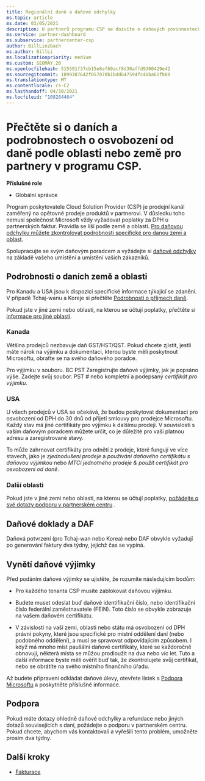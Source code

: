 ```yaml
---
title: Regionální daně a daňové odchylky
ms.topic: article
ms.date: 03/05/2021
description: U partnerů programu CSP se dozvíte o daňových povinnostech na oblast, o tom, jak odesílat daňové výjimky pro prodej CSP, a jak získat podporu pro daňové otázky.
ms.service: partner-dashboard
ms.subservice: partnercenter-csp
author: BillLinzbach
ms.author: BillLi
ms.localizationpriority: medium
ms.custom: SEOMAY.20
ms.openlocfilehash: 515591f37cb15e8af69acf8d30affd9300429e42
ms.sourcegitcommit: 1899307642f057070b1bdd647594fc46ba61fb08
ms.translationtype: MT
ms.contentlocale: cs-CZ
ms.lasthandoff: 04/30/2021
ms.locfileid: "108284464"
---
```

# <a name="read-about-taxes-and-tax-exemption-details-by-region-or-country-for-partners-in-the-csp-program"></a>Přečtěte si o daních a podrobnostech o osvobození od daně podle oblasti nebo země pro partnery v programu CSP.

**Příslušné role**

- Globální správce

Program poskytovatele Cloud Solution Provider (CSP) je prodejní kanál zaměřený na opětovné prodeje produktů v partnerovi. V důsledku toho nemusí společnost Microsoft vždy vyžadovat poplatky za DPH u partnerských faktur. Pravidla se liší podle země a oblasti. [Pro daňovou odchylku můžete zkontrolovat podrobnosti specifické pro danou zemi a oblast](#country-and-region-tax-details).

Spolupracujte se svým daňovým poradcem a vyžádejte si [daňové odchylky](#file-a-tax-exemption) na základě vašeho umístění a umístění vašich zákazníků.

## <a name="country-and-region-tax-details"></a>Podrobnosti o daních země a oblasti

Pro Kanadu a USA jsou k dispozici specifické informace týkající se zdanění. V případě Tchaj-wanu a Koreje si přečtěte [Podrobnosti o příjmech daně](#tax-receipts-and-daf).

Pokud jste v jiné zemi nebo oblasti, na kterou se účtují poplatky, přečtěte si [informace pro jiné oblasti](#other-regions).


### <a name="canada"></a>Kanada

Většina prodejců nezbavuje daň GST/HST/QST. Pokud chcete zjistit, jestli máte nárok na výjimku a dokumentaci, kterou byste měli poskytnout Microsoftu, obraťte se na svého daňového poradce.

Pro výjimku v souboru. BC PST Zaregistrujte daňové výjimky, jak je popsáno výše. Zadejte svůj soubor. PST # nebo kompletní a podepsaný *certifikát pro výjimku*.

### <a name="united-states"></a>USA

U všech prodejců v USA se očekává, že budou poskytovat dokumentaci pro osvobození od DPH do 30 dnů od přijetí smlouvy pro prodejce Microsoftu. Každý stav má jiné certifikáty pro výjimku k dalšímu prodeji. V souvislosti s vaším daňovým poradcem můžete určit, co je důležité pro vaši platnou adresu a zaregistrované stavy.

To může zahrnovat certifikáty pro odnětí z prodeje, které fungují ve více stavech, jako je *zjednodušení prodeje* a *používání daňového certifikátu s daňovou výjimkou* nebo *MTCí jednotného prodeje & použít certifikát pro osvobození od daně*.

### <a name="other-regions"></a>Další oblasti

Pokud jste v jiné zemi nebo oblasti, na kterou se účtují poplatky, [požádejte o své dotazy podporu v partnerském centru](#support) .

## <a name="tax-receipts-and-daf"></a>Daňové doklady a DAF

Daňová potvrzení (pro Tchaj-wan nebo Korea) nebo DAF obvykle vyžadují po generování faktury dva týdny, jejichž čas se vypíná.

## <a name="file-a-tax-exemption"></a>Vynětí daňové výjimky

Před podáním daňové výjimky se ujistěte, že rozumíte následujícím bodům:

- Pro každého tenanta CSP musíte zablokovat daňovou výjimku.

- Budete muset odeslat buď daňové identifikační číslo, nebo identifikační číslo federální zaměstnavatele (FEIN). Toto číslo se obvykle zobrazuje na vašem daňovém certifikátu.

- V závislosti na vaší zemi, oblasti nebo státu má osvobození od DPH právní pokyny, které jsou specifické pro místní oddělení daní (nebo podobného oddělení), a musí se spravovat odpovídajícím způsobem. I když má mnoho míst paušální daňové certifikáty, které se každoročně obnovují, některá místa se můžou prodloužit na dva nebo víc let. Tuto a další informace byste měli ověřit buď tak, že zkontrolujete svůj certifikát, nebo se obrátíte na svého místního finančního úřadu.

Až budete připraveni odkládat daňové úlevy, otevřete lístek s [Podpora Microsoftu](https://partner.microsoft.com/dashboard/support/csp/servicerequests/create?stage=2&topicid=92930319-ced6-c18b-d7a6-d62b22d60aa5) a poskytněte příslušné informace.

## <a name="support"></a>Podpora

Pokud máte dotazy ohledně daňové odchylky a refundace nebo jiných dotazů souvisejících s daní, požádejte o podporu v partnerském centru. Pokud chcete, abychom vás kontaktovali a vyřešili tento problém, umožněte prosím dva týdny.

## <a name="next-steps"></a>Další kroky

- [Fakturace](billing.md)
